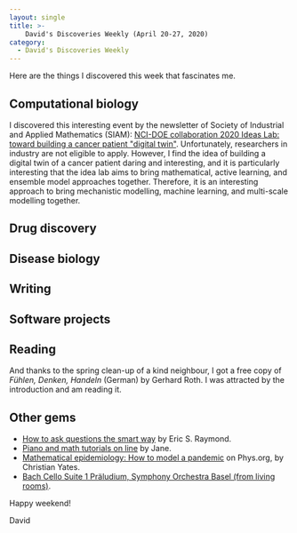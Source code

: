 ```yaml
---
layout: single
title: >- 
    David's Discoveries Weekly (April 20-27, 2020)
category: 
  - David's Discoveries Weekly 
---
```


Here are the things I discovered this week that fascinates me.

## Computational biology

I discovered this interesting event by the newsletter of Society of Industrial and Applied Mathematics (SIAM): [NCI-DOE collaboration 2020 Ideas Lab: toward building a cancer patient "digital twin"](https://events.cancer.gov/cbiit/dtwin2020/). Unfortunately, researchers in industry are not eligible to apply. However, I find the idea of building a digital twin of a cancer patient daring and interesting, and it is particularly interesting that the idea lab aims to bring mathematical, active learning, and ensemble model approaches together. Therefore, it is an interesting approach to bring mechanistic modelling, machine learning, and multi-scale modelling together.

## Drug discovery

## Disease biology

## Writing

## Software projects

## Reading


And thanks to the spring clean-up of a kind neighbour, I got a free copy of *Fühlen, Denken,
Handeln* (German) by Gerhard Roth. I was attracted by the introduction and am
reading it.

## Other gems

* [How to ask questions the smart
    way](http://www.catb.org/~esr/faqs/smart-questions.html) by Eric S. Raymond.
* [Piano and math tutorials on
    line](https://sites.google.com/site/pianoandmathtutorials/home) by Jane.
* [Mathematical epidemiology: How to model a
    pandemic](https://phys.org/news/2020-03-mathematical-epidemiology-pandemic.html)
    on Phys.org, by Christian Yates.
* [Bach Cello Suite 1 Präludium, Symphony Orchestra Basel (from living rooms)](https://vimeo.com/406770215).

Happy weekend! 

David
